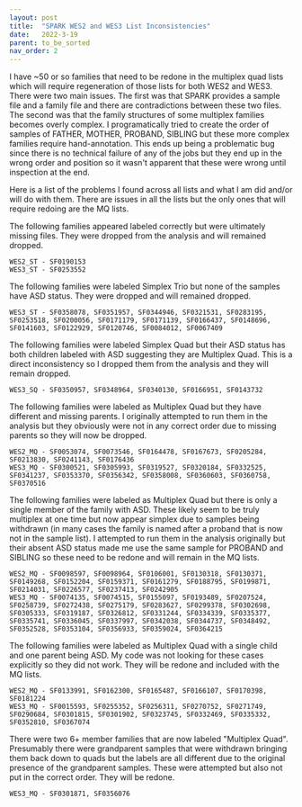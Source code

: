 ```yaml
---
layout: post
title:  "SPARK WES2 and WES3 List Inconsistencies"
date:   2022-3-19
parent: to_be_sorted
nav_order: 2
---
```


I have ~50 or so families that need to be redone in the multiplex quad lists which will require regeneration of those lists for both WES2 and WES3. There were two main issues. The first was that SPARK provides a sample file and a family file and there are contradictions between these two files. The second was that the family structures of some multiplex families becomes overly complex. I programatically tried to create the order of samples of FATHER, MOTHER, PROBAND, SIBLING but these more complex families require hand-annotation. This ends up being a problematic bug since there is no technical failure of any of the jobs but they end up in the wrong order and position so it wasn't apparent that these were wrong until inspection at the end.

Here is a list of the problems I found across all lists and what I am did and/or will do with them. There are issues in all the lists but the only ones that will require redoing are the MQ lists.

The following families appeared labeled correctly but were ultimately missing files. They were dropped from the analysis and will remained dropped.
```
WES2_ST - SF0190153
WES3_ST - SF0253552
```

The following families were labeled Simplex Trio but none of the samples have ASD status. They were dropped and will remained dropped.
```
WES3_ST - SF0358078, SF0351957, SF0344946, SF0321531, SF0283195, SF0253518, SF0200056, SF0171179, SF0171139, SF0166437, SF0148696, SF0141603, SF0122929, SF0120746, SF0084012, SF0067409
```

The following families were labeled Simplex Quad but their ASD status has both children labeled with ASD suggesting they are Multiplex Quad. This is a direct inconsistency so I dropped them from the analysis and they will remain dropped.
```
WES3_SQ - SF0350957, SF0348964, SF0340130, SF0166951, SF0143732
```

The following families were labeled as Multiplex Quad but they have different and missing parents. I originally attempted to run them in the analysis but they obviously were not in any correct order due to missing parents so they will now be dropped.
```
WES2_MQ - SF0053074, SF0073546, SF0164478, SF0167673, SF0205284, SF0213830, SF0241143, SF0176436
WES3_MQ - SF0300521, SF0305993, SF0319527, SF0320184, SF0332525, SF0341237, SF0353370, SF0356342, SF0358008, SF0360603, SF0360758, SF0370516
```

The following families were labeled as Multiplex Quad but there is only a single member of the family with ASD. These likely seem to be truly multiplex at one time but now appear simplex due to samples being withdrawn (in many cases the family is named after a proband that is now not in the sample list). I attempted to run them in the analysis originally but their absent ASD status made me use the same sample for PROBAND and SIBLING so these need to be redone and will remain in the MQ lists.
```
WES2_MQ - SF0098597, SF0098964, SF0106001, SF0130318, SF0130371, SF0149268, SF0152204, SF0159371, SF0161279, SF0188795, SF0199871, SF0214031, SF0226577, SF0237413, SF0242905
WES3_MQ - SF0074135, SF0074515, SF0155097, SF0193489, SF0207524, SF0258739, SF0272438, SF0275179, SF0283627, SF0299378, SF0302698, SF0305333, SF0319187, SF0326812, SF0331244, SF0334339, SF0335377, SF0335741, SF0336045, SF0337997, SF0342038, SF0344737, SF0348492, SF0352528, SF0353104, SF0356933, SF0359024, SF0364215
```

The following families were labeled as Multiplex Quad with a single child and one parent being ASD. My code was not looking for these cases explicitly so they did not work. They will be redone and included with the MQ lists.
```
WES2_MQ - SF0133991, SF0162300, SF0165487, SF0166107, SF0170398, SF0181224
WES3_MQ - SF0015593, SF0255352, SF0256311, SF0270752, SF0271749, SF0290684, SF0301815, SF0301902, SF0323745, SF0332469, SF0335332, SF0352810, SF0367074
```

There were two 6+ member families that are now labeled "Multiplex Quad". Presumably there were grandparent samples that were withdrawn bringing them back down to quads but the labels are all different due to the original presence of the grandparent samples. These were attempted but also not put in the correct order. They will be redone.
```
WES3_MQ - SF0301871, SF0356076
```